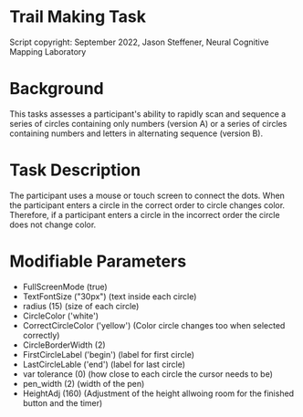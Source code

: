
# Trail Making Task
Script copyright: September 2022, Jason Steffener, Neural Cognitive Mapping Laboratory

# Background
This tasks assesses a participant's ability to rapidly scan and sequence a series of circles containing only numbers (version A) or a series of circles containing numbers and letters in alternating sequence (version B).

# Task Description
The participant uses a mouse or touch screen to connect the dots. When the participant enters a circle in the correct order to circle changes color. Therefore, if a participant enters a circle in the incorrect order the circle does not change color.


# Modifiable Parameters
- FullScreenMode (true)
- TextFontSize ("30px") (text inside each circle)
- radius (15) (size of each circle)
- CircleColor ('white')
- CorrectCircleColor ('yellow') (Color circle changes too when selected correctly)
- CircleBorderWidth (2)
- FirstCircleLabel ('begin') (label for first circle)
- LastCircleLable ('end') (label for last circle)
- var tolerance (0) (how close to each circle the cursor needs to be)
- pen_width (2) (width of the pen)
- HeightAdj (160) (Adjustment of the height allwoing room for the finished button and the timer)

